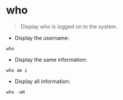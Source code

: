 # who

> Display who is logged on to the system.

- Display the username:

`who`

- Display the same information:

`who am i`

- Display all information:

`who -aH`
